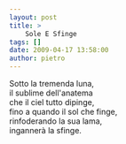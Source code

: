 ```yaml
---
layout: post
title: >
    Sole E Sfinge
tags: []
date: 2009-04-17 13:58:00
author: pietro
---
```

Sotto la tremenda luna,<br/>il sublime dell'anatema<br/>che il ciel tutto dipinge,<br/>fino a quando il sol che finge,<br/>rinfoderando la sua lama,<br/>ingannerà la sfinge.
